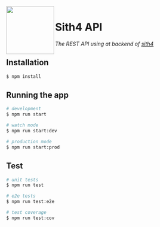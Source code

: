 <img align="left" src="https://user-images.githubusercontent.com/49886317/167458500-afb27fb0-2903-4b08-a5a4-0cdd81d8be07.png" height="128">

# Sith4 API
_The REST API using at backend of [sith4](https://github.com/ae-utbm/sith4)_

## Installation

```bash
$ npm install
```

## Running the app

```bash
# development
$ npm run start

# watch mode
$ npm run start:dev

# production mode
$ npm run start:prod
```

## Test

```bash
# unit tests
$ npm run test

# e2e tests
$ npm run test:e2e

# test coverage
$ npm run test:cov
```